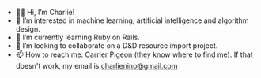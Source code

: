 - 🙋🏽‍  Hi, I’m Charlie!
- 🤖  I’m interested in machine learning, artificial intelligence and algorithm design.
- 🌱  I’m currently learning Ruby on Rails.
- 🔭  I’m looking to collaborate on a D&D resource import project. 
- 📫  How to reach me: Carrier Pigeon (they know where to find me). If that doesn't work, my email is charlienino@gmail.com

<!---
Chalayyy/Chalayyy is a ✨ special ✨ repository because its `README.md` (this file) appears on your GitHub profile.
You can click the Preview link to take a look at your changes.
--->
